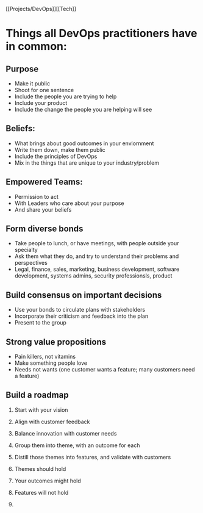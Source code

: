 [[Projects/DevOps]][[Tech]] 

# Things all DevOps practitioners have in common:

## Purpose

-   Make it public
-   Shoot for one sentence
-   Include the people you are trying to help
-   Include your product
-   Include the change the people you are helping will see

## Beliefs:

-   What brings about good outcomes in your enviornment
-   Write them down, make them public
-   Include the principles of DevOps
-   Mix in the things that are unique to your industry/problem

## Empowered Teams:

-   Permission to act
-   With Leaders who care about your purpose
-   And share your beliefs

## Form diverse bonds

-   Take people to lunch, or have meetings, with people outside your specialty
-   Ask them what they do, and try to understand their problems and perspectives
-   Legal, finance, sales, marketing, business development, software development, systems admins, security professionsls, product

## Build consensus on important decisions

-   Use your bonds to circulate plans with stakeholders
-   Incorporate their criticism and feedback into the plan
-   Present to the group

## Strong value propositions

-   Pain killers, not vitamins
-   Make something people love
-   Needs not wants (one customer wants a feature; many customers need a feature)

## Build a roadmap

1.  Start with your vision
2.  Align with customer feedback
3.  Balance innovation with customer needs
4.  Group them into theme, with an outcome for each
5.  Distill those themes into features, and validate with customers

1.  Themes should hold
2.  Your outcomes might hold
3.  Features will not hold
4.  